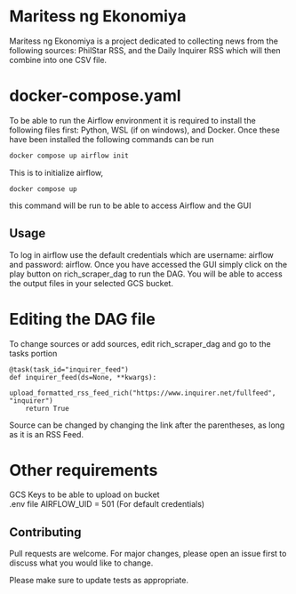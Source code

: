 # Maritess ng Ekonomiya

Maritess ng Ekonomiya is a project dedicated to collecting news from the following sources:
PhilStar RSS, and the Daily Inquirer RSS which will then combine into one CSV file. 

# docker-compose.yaml
To be able to run the Airflow environment it is required to install the following files first:
Python, WSL (if on windows), and Docker. Once these have been installed the following commands can be run

```bash
docker compose up airflow init
```
This is to initialize airflow,
```
docker compose up
```
this command will be run to be able to access Airflow and the GUI
## Usage
To log in airflow use the default credentials which are username: airflow and password: airflow. Once you have accessed the GUI simply click on the play button on rich_scraper_dag to run the DAG. You will be able to access the output files in your selected GCS bucket.
# Editing the DAG file
To change sources or add sources, edit rich_scraper_dag and go to the tasks portion
```
@task(task_id="inquirer_feed")
def inquirer_feed(ds=None, **kwargs):
    upload_formatted_rss_feed_rich("https://www.inquirer.net/fullfeed", "inquirer")
    return True
```
Source can be changed by changing the link after the parentheses, as long as it is an RSS Feed.
# Other requirements
GCS Keys to be able to upload on bucket<br/>
.env file AIRFLOW_UID = 501 (For default credentials)


## Contributing
Pull requests are welcome. For major changes, please open an issue first to discuss what you would like to change.

Please make sure to update tests as appropriate.
